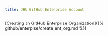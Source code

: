 ```yaml
---
title: JHU GitHub Enterprise Account
---
```


[Creating an GitHub Enterprise Organization]({% github/enterpise/create_ent_org.md %})

